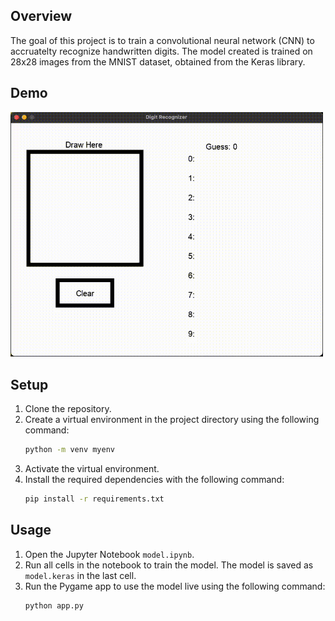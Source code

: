 ## Overview

The goal of this project is to train a convolutional neural network (CNN) to accruatelty recognize handwritten digits. The model created is trained on 28x28 images from the MNIST dataset, obtained from the Keras library.

## Demo

<img src="demo.gif" alt="Demo of Digit Recognizer" width="500">

## Setup

1. Clone the repository.
2. Create a virtual environment in the project directory using the following command:
    ```bash
    python -m venv myenv
    ```
3. Activate the virtual environment.
4. Install the required dependencies with the following command:
    ```bash
    pip install -r requirements.txt
    ```

## Usage
1. Open the Jupyter Notebook `model.ipynb`.
2. Run all cells in the notebook to train the model. The model is saved as `model.keras` in the last cell.
3. Run the Pygame app to use the model live using the following command:
    ```bash
    python app.py
    ```

